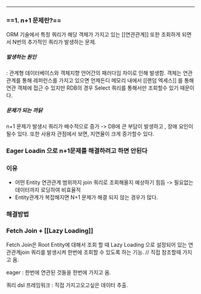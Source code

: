 ___



### ==1. n+1 문제란?==
ORM 기술에서 특정 쿼리가 해당 객체가 가지고 있는 [[연관관계]] 또한 조회하게 되면서 N번의 추가적인 쿼리가 발생하는 문제.


##### 발생하는 원인
: 관계형 데이터베이스와 객체지향 언어간의 패러다임 차이로 인해 발생함. 객체는 연관관계를 통해 레퍼런스를  가지고 있으면 언제든디 메모리 내에서 [[랜덤 엑세스]] 를 통해 연관 객체에 접근 수 있지만 RDB의 경우 Select 쿼리를 통해서만 조회할수 있기 때문이다.


##### 문제가 되는 까닭
n+1 문제가 발생시 쿼리가 배수적으로 증가 -> DB에 큰 부담이 발생하고 , 장애 요인이 될수 있다. 또한 사용자 관점에서 보면, 지연율이 크게 증가할수 있다.


### Eager Loadin 으로 n+1문제를 해결하려고 하면 안된다
 
### 이유
*  어떤 Entity 연관관계 범위까지 join 쿼리로 조회해올지 예상하기 힘듬 -> 필요없는 데이터까지 로딩하여 비효율적
* Entity관계가 복잡해지면 N+1 문제가 해결 되지 않는 경우가 많다.

### 해결방법

### Fetch Join + [[Lazy Loading]]
Fetch Join은 Root Entity에 대해서 조회 할 때 Lazy Loading 으로 설정되어 있는 연관관계join 쿼리를 발생시켜 한번에 조회할 수 있도록 하는 기능.
// 직접 참조할때 가지고 옴.

eager : 한번에 연관된 것들을 한번에 가지고 옴. 

쿼리 dsl 프레임워크 : 직접 가지고오고싶은 데이터 추출.




